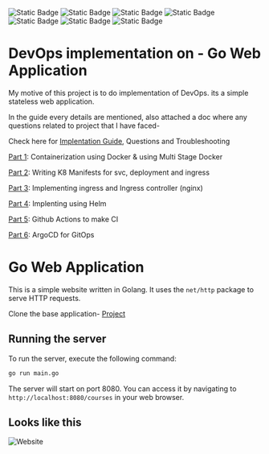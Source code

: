 ![Static Badge](https://img.shields.io/badge/Docker-black?logo=Docker&logoColor=%232496ED) ![Static Badge](https://img.shields.io/badge/Kubernetes-black?logo=Kubernetes&logoColor=%23326CE5)
![Static Badge](https://img.shields.io/badge/EKS-black?logo=Amazon%20EKS&logoColor=%23FF9900) ![Static Badge](https://img.shields.io/badge/Helm-white?logo=helm&logoColor=%230F1689)
![Static Badge](https://img.shields.io/badge/Nginx-black?logo=Nginx&logoColor=%23009639) ![Static Badge](https://img.shields.io/badge/Github%20Actions-black?logo=githubactions&logoColor=%232088FF)
![Static Badge](https://img.shields.io/badge/Argo-black?logo=argo&logoColor=%23EF7B4D)



# DevOps implementation on - Go Web Application

My motive of this project is to do implementation of DevOps. its a simple stateless web application.

In the guide every details are mentioned, also attached a doc where any questions related to project that I have faced-

Check here for [Implentation Guide](./Implementation-Guide-Docs), Questions and Troubleshooting

[Part 1](./Implementation-Guide-Docs/Part1-Checks-&-Docker.md): Containerization using Docker & using Multi Stage Docker

[Part 2](./Implementation-Guide-Docs/Part2-K8-Manifests.md): Writing K8 Manifests for svc, deployment and ingress

[Part 3](./Implementation-Guide-Docs/Part3-Ingress&NginxController.md): Implementing ingress and Ingress controller (nginx)

[Part 4](./Implementation-Guide-Docs/Part4-Helm.md): Implenting using Helm

[Part 5](./Implementation-Guide-Docs/Part5-GithubActions-CI.md): Github Actions to make CI

[Part 6](./Implementation-Guide-Docs/Part6-ArgoCD-GitOps.md): ArgoCD for GitOps


# Go Web Application

This is a simple website written in Golang. It uses the `net/http` package to serve HTTP requests.

Clone the base application- [Project](https://github.com/iam-veeramalla/go-web-app)

## Running the server

To run the server, execute the following command:

```bash
go run main.go
```

The server will start on port 8080. You can access it by navigating to `http://localhost:8080/courses` in your web browser.

## Looks like this

![Website](static/images/golang-website.png)


